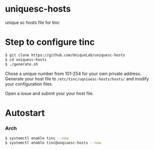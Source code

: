 # uniquesc-hosts
unique sc hosts file for tinc


# Step to configure tinc
 ```bash
 $ git clone https://github.com/UniqueLab/uniquesc-hosts
 $ cd uniquesc-hosts
 $ ./generate.sh
 ```
Chose a unique number from 101-254 for your own private address. Generate your host file to `/etc/tinc/uqniuesc-hosts/hosts/` and modify your configuration files.

Open a issue and submit your your host file.

# Autostart

### Arch
 ```bash
 $ systemctl enable tinc --now
 $ systemctl enable tinc@unqiuesc-hosts --now
 ```
